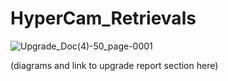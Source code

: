 # HyperCam_Retrievals

![Upgrade_Doc(4)-50_page-0001](https://github.com/EkulRF/HyperCam_Retrievals/assets/87760589/d6c4bbe4-8542-4d49-be4c-55c3ce8f0f0b)

(diagrams and link to upgrade report section here)
